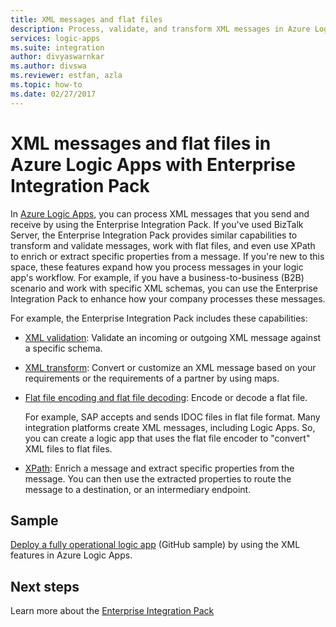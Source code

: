 ```yaml
---
title: XML messages and flat files
description: Process, validate, and transform XML messages in Azure Logic Apps with Enterprise Integration Pack.
services: logic-apps
ms.suite: integration
author: divyaswarnkar
ms.author: divswa
ms.reviewer: estfan, azla
ms.topic: how-to
ms.date: 02/27/2017
---
```


# XML messages and flat files in Azure Logic Apps with Enterprise Integration Pack

In [Azure Logic Apps](logic-apps-overview.md), you can process XML messages that you send and receive by using the Enterprise Integration Pack. If you've used BizTalk Server, the Enterprise Integration Pack provides similar capabilities to transform and validate messages, work with flat files, and even use XPath to enrich or extract specific properties from a message. If you're new to this space, these features expand how you process messages in your logic app's workflow. For example, if you have a business-to-business (B2B) scenario and work with specific XML schemas, you can use the Enterprise Integration Pack to enhance how your company processes these messages.

For example, the Enterprise Integration Pack includes these capabilities:

* [XML validation](logic-apps-enterprise-integration-xml-validation.md): Validate an incoming or outgoing XML message against a specific schema.

* [XML transform](logic-apps-enterprise-integration-transform.md): Convert or customize an XML message based on your requirements or the requirements of a partner by using maps.

* [Flat file encoding and flat file decoding](logic-apps-enterprise-integration-flatfile.md): Encode or decode a flat file.

  For example, SAP accepts and sends IDOC files in flat file format. Many integration platforms create XML messages, including Logic Apps. So, you can create a logic app that uses the flat file encoder to "convert" XML files to flat files.

* [XPath](workflow-definition-language-functions-reference.md#xpath): Enrich a message and extract specific properties from the message. You can then use the extracted properties to route the message to a destination, or an intermediary endpoint.

## Sample

[Deploy a fully operational logic app](https://github.com/Azure/azure-quickstart-templates/tree/master/quickstarts/microsoft.logic/logic-app-veter-pipeline) (GitHub sample) by using the XML features in Azure Logic Apps.

## Next steps

Learn more about the [Enterprise Integration Pack](logic-apps-enterprise-integration-overview.md)
